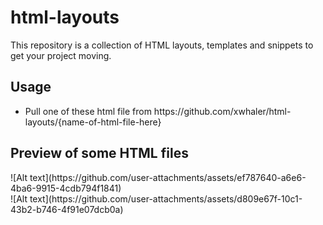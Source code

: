 # html-layouts
This repository is a collection of HTML layouts, templates and snippets to get your project moving.

<h2>Usage</h2>
<ul>
  <li>Pull one of these html file from https://github.com/xwhaler/html-layouts/{name-of-html-file-here}</li>
</ul>
<h2>Preview of some HTML files</h2>
![Alt text](https://github.com/user-attachments/assets/ef787640-a6e6-4ba6-9915-4cdb794f1841)
<br>
![Alt text](https://github.com/user-attachments/assets/d809e67f-10c1-43b2-b746-4f91e07dcb0a)
